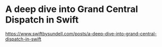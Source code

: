 # A deep dive into Grand Central Dispatch in Swift

https://www.swiftbysundell.com/posts/a-deep-dive-into-grand-central-dispatch-in-swift
